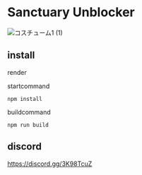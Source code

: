 # Sanctuary Unblocker
![コスチューム1 (1)](https://github.com/user-attachments/assets/c2e6e57d-1881-4d14-b3ed-8c5e00091827)

## install
render

startcommand
```
npm install
```
buildcommand
```
npm run build
```

## discord
https://discord.gg/3K98TcuZ
